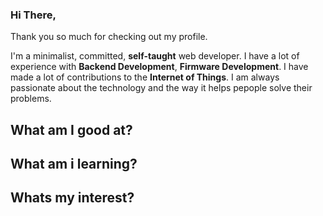 

<!--
**TechStuffBoy/TechStuffBoy** is a ✨ _special_ ✨ repository because its `README.md` (this file) appears on your GitHub profile.

Here are some ideas to get you started:

- 🔭 I’m currently working on ...
- 🌱 I’m currently learning ...
- 👯 I’m looking to collaborate on ...
- 🤔 I’m looking for help with ...
- 💬 Ask me about ...
- 📫 How to reach me: ...
- 😄 Pronouns: ...
- ⚡ Fun fact: ...
-->

### Hi There,

Thank you so much for checking out my profile.

I'm a minimalist, committed, **self-taught** web developer. I have a lot of experience with **Backend Development**, **Firmware Development**. I have made a lot of contributions to the **Internet of Things**. I am always passionate about the technology and the way it helps pepople solve their problems.

## What am I good at?



## What am i learning?



## Whats my interest?




